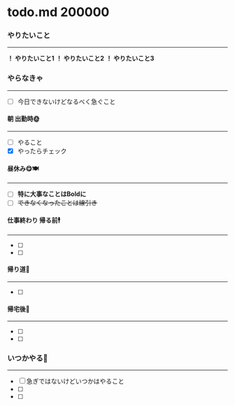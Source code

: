 todo.md 200000
====================================

### やりたいこと
------------------------------------
**！ やりたいこと1**
**！ やりたいこと2**
**！ やりたいこと3**

### やらなきゃ
------------------------------------
* [ ] 今日できないけどなるべく急ぐこと

#### 朝 出勤時🌞
------------------------------------
* [ ] やること
* [x] やったらチェック

#### 昼休み😋🍽
------------------------------------
* [ ] **特に大事なことはBoldに** 
* [ ] ~~できなくなったことは線引き~~

#### 仕事終わり 帰る前🕴
------------------------------------
* [ ] 
* [ ] 

#### 帰り道🚋
------------------------------------
* [ ] 

#### 帰宅後🤤
------------------------------------
* [ ] 
* [ ] 

### いつかやる🧐
------------------------------------
* [ ] 急ぎではないけどいつかはやること
* [ ] 
* [ ] 